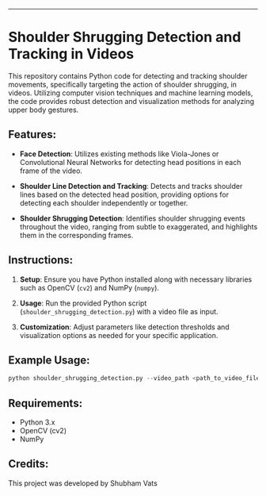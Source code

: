 ---

# Shoulder Shrugging Detection and Tracking in Videos

This repository contains Python code for detecting and tracking shoulder movements, specifically targeting the action of shoulder shrugging, in videos. Utilizing computer vision techniques and machine learning models, the code provides robust detection and visualization methods for analyzing upper body gestures.

## Features:

- **Face Detection**: Utilizes existing methods like Viola-Jones or Convolutional Neural Networks for detecting head positions in each frame of the video.
  
- **Shoulder Line Detection and Tracking**: Detects and tracks shoulder lines based on the detected head position, providing options for detecting each shoulder independently or together.
  
- **Shoulder Shrugging Detection**: Identifies shoulder shrugging events throughout the video, ranging from subtle to exaggerated, and highlights them in the corresponding frames.

## Instructions:

1. **Setup**: Ensure you have Python installed along with necessary libraries such as OpenCV (`cv2`) and NumPy (`numpy`).

2. **Usage**: Run the provided Python script (`shoulder_shrugging_detection.py`) with a video file as input.

3. **Customization**: Adjust parameters like detection thresholds and visualization options as needed for your specific application.

## Example Usage:

```python
python shoulder_shrugging_detection.py --video_path <path_to_video_file>
```

## Requirements:

- Python 3.x
- OpenCV (cv2)
- NumPy

## Credits:

This project was developed by Shubham Vats

